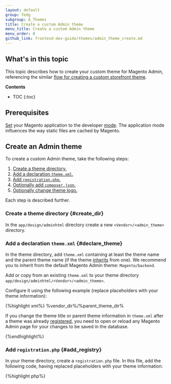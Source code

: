 ```yaml
---
layout: default  
group: fedg 
subgroup: A_Themes
title: Create a custom Admin theme
menu_title: Create a custom Admin theme
menu_order: 8
github_link: frontend-dev-guide/themes/admin_theme_create.md
---
```

<h2 id="favicon-intro">What's in this topic</h2>

This topic describes how to create your custom theme for Magento Admin, referencing the similar [flow for creating a custom storefront theme]({{site.gdeurl}}frontend-dev-guide/themes/theme-create.html).

**Contents**

* TOC
{:toc}

## Prerequisites 

[Set]({{page.baseurl}}config-guide/cli/config-cli-subcommands-mode.html) your Magento application to the developer [mode]({{page.baseurl}}config-guide/bootstrap/magento-modes.html). The application mode influences the way static files are cached by Magento. 

## Create an Admin theme

To create a custom Admin theme, take the following steps:

1. [Create a theme directory.](#create_dir)
2. [Add a declaration `theme.xml`.](#declare_theme)
3. [Add `registration.php`.](#add_registry)
4. [Optionally add `composer.json`.](#make_composer)
5. [Optionally change theme logo.](#logo)

Each step is described further.

### Create a theme directory {#create_dir}
In the `app/design/adminhtml` directory create a new `<Vendor>/<admin_theme>` directory.

### Add a declaration `theme.xml` {#declare_theme}

In the theme directory, add `theme.xml` containing at least the theme name and the parent theme name (if the theme [inherits]({{page.baseurl}}frontend-dev-guide/themes/theme-inherit.html) from one). We recommend you to inherit from the default Magento Admin theme: `Magento/backend`.

Add or copy from an existing `theme.xml` to your theme directory `app/design/adminhtml/<Vendor>/<admin_theme>`.

Configure it using the following example (replace placeholders with your theme information):

{%highlight xml%}
<theme xmlns:xsi="http://www.w3.org/2001/XMLSchema-instance" xsi:noNamespaceSchemaLocation="urn:magento:framework:Config/etc/theme.xsd">
     <title>%Theme title%</title> <!-- your theme's name -->
     <parent>%vendor_dir%/%parent_theme_dir%</parent> <!-- the parent theme. Example: Magento/backend -->
 </theme>

If you change the theme title or parent theme information in `theme.xml` after a theme was already [registered](#register_theme), you need to open or reload any Magento Admin page for your changes to be saved in the database.

{%endhighlight%}

### Add `registration.php` {#add_registry}
In your theme directory, create a `registration.php` file.
In this file, add the following code, having replaced placeholders with your theme information:

{%highlight php%}
<?php
/**
 * Copyright © 2016 Magento. All rights reserved.
 * See COPYING.txt for license details.
 */
\Magento\Framework\Component\ComponentRegistrar::register(
    \Magento\Framework\Component\ComponentRegistrar::THEME,
    'adminhtml/%vendor_dir/your_theme_dir%', // Example: 'adminhtml/Magento/backend'
    __DIR__
);  
{%endhighlight%}

### Optionally add `composer.json` {#make_composer}
See the [Make your theme a Composer package (optional)]({{page.baseurl}}frontend-dev-guide/themes/theme-create.html#fedg_create_theme_composer)


### Admin theme logo (optional) {#logo}

In the default `Magento/backend` theme `lib/web/images/magento-logo.svg` is used as theme logo. 
To override it, in your theme directory, create a `web/images` sub-directory, and add your custom file named `magento-logo.svg`. 
If you want to use the file with other name and/or format, you need to additionally declare it as described in [Declaring theme logo]({{page.baseurl}}frontend-dev-guide/themes/theme-create.html#logo_declare).


### Theme registration {#register_theme}

Once you open the Magento Admin (or reload any  Magento Admin page) having added the theme files to the files system, your theme gets registered and added to the database.

## Apply the Admin theme

See the [Apply a custom Admin theme topic]({{page.baseurl}}frontend-dev-guide/themes/admin_theme.html).

